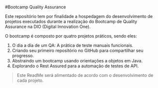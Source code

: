 #Bootcamp Quality Assurance

Este repositório tem por finalidade a hospedagem do desenvolvimento de projetos executados durante a realização do Bootcamp de Quality Assurance na DIO (Digital Innovation One).

O bootcamp é composto por quatro projetos práticos, sendo eles:

1. O dia a dia de um QA: A prática de teste manuais funcionais.
2. Criando seu primeiro repositório no GitHub para compartilhar seu progresso.
3. Abstraindo um bootcamp usando orientações a objetos em Java.
4. Explorando o Rest Assured para a automação de testes de API.

> Este ReadMe será alimentado de acordo com o desenvolvimento de cada projeto.